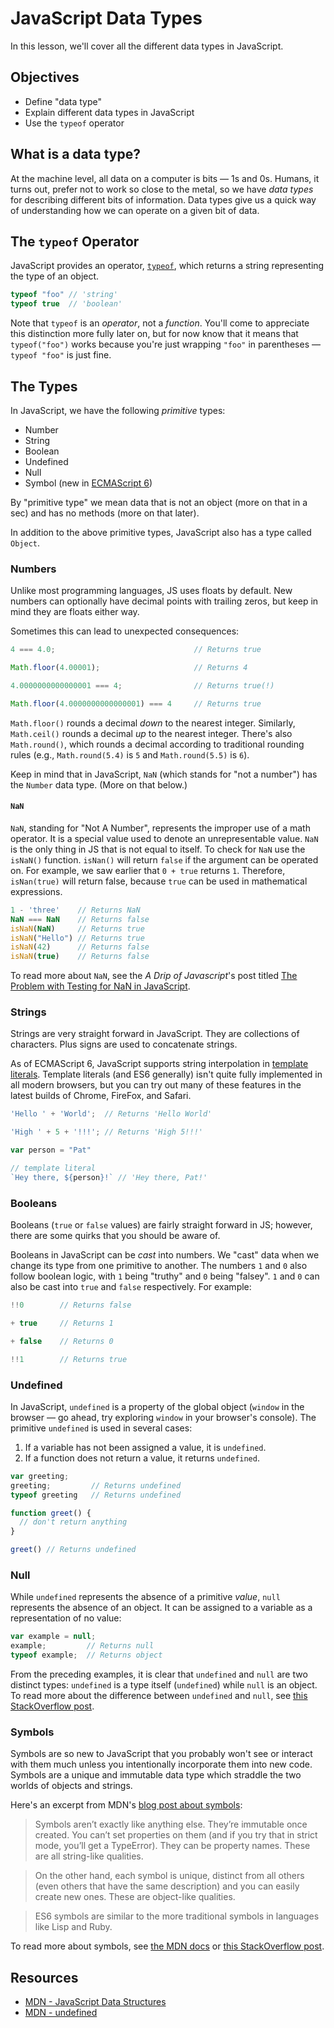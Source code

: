 # JavaScript Data Types

In this lesson, we'll cover all the different data types in JavaScript.

## Objectives
- Define "data type"
- Explain different data types in JavaScript
- Use the `typeof` operator

## What is a data type?

At the machine level, all data on a computer is bits — 1s and 0s. Humans, it turns out, prefer not to work so close to the metal, so we have _data types_ for describing different bits of information. Data types give us a quick way of understanding how we can operate on a given bit of data.

## The `typeof` Operator

JavaScript provides an operator, [`typeof`](https://developer.mozilla.org/en-US/docs/Web/JavaScript/Reference/Operators/typeof), which returns a string representing the type of an object.

``` javascript
typeof "foo" // 'string'
typeof true  // 'boolean'
```

Note that `typeof` is an _operator_, not a _function_. You'll come to appreciate this distinction more fully later on, but for now know that it means that `typeof("foo")` works because you're just wrapping `"foo"` in parentheses — `typeof "foo"` is just fine.

## The Types

In JavaScript, we have the following _primitive_ types:

+ Number
+ String
+ Boolean
+ Undefined
+ Null
+ Symbol (new in [ECMAScript 6](https://developer.mozilla.org/en-US/docs/Web/JavaScript/New_in_JavaScript/ECMAScript_6_support_in_Mozilla))

By "primitive type" we mean data that is not an object (more on that in a sec) and has no methods (more on that later).

In addition to the above primitive types, JavaScript also has a type called `Object`.

### Numbers

Unlike most programming languages, JS uses floats by default. New numbers can optionally have decimal points with trailing zeros, but keep in mind they are floats either way.

Sometimes this can lead to unexpected consequences:

```javascript
4 === 4.0;                               // Returns true

Math.floor(4.00001);                     // Returns 4

4.0000000000000001 === 4;                // Returns true(!)

Math.floor(4.0000000000000001) === 4     // Returns true
```

`Math.floor()` rounds a decimal _down_ to the nearest integer. Similarly, `Math.ceil()` rounds a decimal _up_ to the nearest integer. There's also `Math.round()`, which rounds a decimal according to traditional rounding rules (e.g., `Math.round(5.4)` is `5` and `Math.round(5.5)` is `6`).

Keep in mind that in JavaScript, `NaN` (which stands for "not a number") has the `Number` data type. (More on that below.)

#### `NaN`

`NaN`, standing for "Not A Number", represents the improper use of a math operator. It is a special value used to denote an unrepresentable value. `NaN` is the only thing in JS that is not equal to itself. To check for `NaN` use the `isNaN()` function. `isNan()` will return `false` if the argument can be operated on. For example, we saw earlier that `0 + true` returns `1`. Therefore, `isNan(true)` will return false, because `true` can be used in mathematical expressions.

```javascript
1 - 'three'    // Returns NaN
NaN === NaN    // Returns false
isNaN(NaN)     // Returns true
isNaN("Hello") // Returns true
isNaN(42)      // Returns false
isNaN(true)    // Returns false
```

To read more about `NaN`, see the *A Drip of Javascript*'s post titled [The Problem with Testing for NaN in JavaScript](http://adripofjavascript.com/blog/drips/the-problem-with-testing-for-nan-in-javascript.html).

### Strings

Strings are very straight forward in JavaScript. They are collections of characters. Plus signs are used to concatenate strings.

As of ECMAScript 6, JavaScript supports string interpolation in [template literals](https://developer.mozilla.org/en-US/docs/Web/JavaScript/Reference/Template_literals). Template literals (and ES6 generally) isn't quite fully implemented in all modern browsers, but you can try out many of these features in the latest builds of Chrome, FireFox, and Safari.

```javascript
'Hello ' + 'World';  // Returns 'Hello World'

'High ' + 5 + '!!!'; // Returns 'High 5!!!'

var person = "Pat"

// template literal
`Hey there, ${person}!` // 'Hey there, Pat!'
```

### Booleans

Booleans (`true` or `false` values) are fairly straight forward in JS; however, there are some quirks that you should be aware of.

Booleans in JavaScript can be _cast_ into numbers. We "cast" data when we change its type from one primitive to another. The numbers `1` and `0` also follow boolean logic, with `1` being "truthy" and `0` being "falsey". `1` and `0` can also be cast into `true` and `false` respectively. For example:

```javascript
!!0        // Returns false

+ true     // Returns 1

+ false    // Returns 0

!!1        // Returns true
```

### Undefined

In JavaScript, `undefined` is a property of the global object (`window` in the browser — go ahead, try exploring `window` in your browser's console). The primitive `undefined` is used in several cases:

1. If a variable has not been assigned a value, it is `undefined`.
2. If a function does not return a value, it returns `undefined`.

```javascript
var greeting;
greeting;         // Returns undefined
typeof greeting   // Returns undefined

function greet() {
  // don't return anything
}

greet() // Returns undefined
```

### Null

While `undefined` represents the absence of a primitive *value*, `null` represents the absence of an object. It can be assigned to a variable as a representation of no value:

```javascript
var example = null;
example;         // Returns null
typeof example;  // Returns object
```

From the preceding examples, it is clear that `undefined` and `null` are two distinct types: `undefined` is a type itself (`undefined`) while `null` is an object. To read more about the difference between `undefined` and `null`, see [this StackOverflow post](http://stackoverflow.com/q/5076944/2890716).

### Symbols

Symbols are so new to JavaScript that you probably won't see or interact with them much unless you intentionally incorporate them into new code. Symbols are a unique and immutable data type which straddle the two worlds of objects and strings.

Here's an excerpt from MDN's [blog post about symbols](https://hacks.mozilla.org/2015/06/es6-in-depth-symbols/):

> Symbols aren’t exactly like anything else. They’re immutable once created. You can’t set properties on them (and if you try that in strict mode, you’ll get a TypeError). They can be property names. These are all string-like qualities.

> On the other hand, each symbol is unique, distinct from all others (even others that have the same description) and you can easily create new ones. These are object-like qualities.

> ES6 symbols are similar to the more traditional symbols in languages like Lisp and Ruby.

To read more about symbols, see [the MDN docs](https://developer.mozilla.org/en-US/docs/Web/JavaScript/Reference/Global_Objects/Symbol) or [this StackOverflow post](http://stackoverflow.com/q/21724326/2890716).

## Resources

* [MDN - JavaScript Data Structures](https://developer.mozilla.org/en-US/docs/Web/JavaScript/Data_structures)
* [MDN - undefined](https://developer.mozilla.org/en-US/docs/Web/JavaScript/Reference/Global_Objects/undefined)
